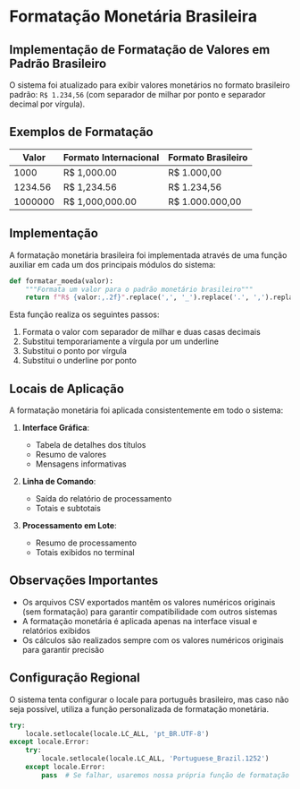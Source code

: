 # Formatação Monetária Brasileira

## Implementação de Formatação de Valores em Padrão Brasileiro

O sistema foi atualizado para exibir valores monetários no formato brasileiro padrão: `R$ 1.234,56` (com separador de milhar por ponto e separador decimal por vírgula).

## Exemplos de Formatação

| Valor | Formato Internacional | Formato Brasileiro |
|-------|------------------------|-------------------|
| 1000 | R$ 1,000.00 | R$ 1.000,00 |
| 1234.56 | R$ 1,234.56 | R$ 1.234,56 |
| 1000000 | R$ 1,000,000.00 | R$ 1.000.000,00 |

## Implementação

A formatação monetária brasileira foi implementada através de uma função auxiliar em cada um dos principais módulos do sistema:

```python
def formatar_moeda(valor):
    """Formata um valor para o padrão monetário brasileiro"""
    return f"R$ {valor:,.2f}".replace(',', '_').replace('.', ',').replace('_', '.')
```

Esta função realiza os seguintes passos:
1. Formata o valor com separador de milhar e duas casas decimais
2. Substitui temporariamente a vírgula por um underline
3. Substitui o ponto por vírgula
4. Substitui o underline por ponto

## Locais de Aplicação

A formatação monetária foi aplicada consistentemente em todo o sistema:

1. **Interface Gráfica**:
   - Tabela de detalhes dos títulos
   - Resumo de valores
   - Mensagens informativas

2. **Linha de Comando**:
   - Saída do relatório de processamento
   - Totais e subtotais

3. **Processamento em Lote**:
   - Resumo de processamento
   - Totais exibidos no terminal

## Observações Importantes

- Os arquivos CSV exportados mantêm os valores numéricos originais (sem formatação) para garantir compatibilidade com outros sistemas
- A formatação monetária é aplicada apenas na interface visual e relatórios exibidos
- Os cálculos são realizados sempre com os valores numéricos originais para garantir precisão

## Configuração Regional

O sistema tenta configurar o locale para português brasileiro, mas caso não seja possível, utiliza a função personalizada de formatação monetária.

```python
try:
    locale.setlocale(locale.LC_ALL, 'pt_BR.UTF-8')
except locale.Error:
    try:
        locale.setlocale(locale.LC_ALL, 'Portuguese_Brazil.1252')
    except locale.Error:
        pass  # Se falhar, usaremos nossa própria função de formatação
``` 